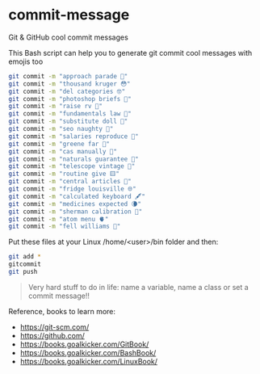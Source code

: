 # commit-message
Git &amp; GitHub cool commit messages

This Bash script can help you to generate git commit cool messages with emojis too

```bash
git commit -m "approach parade 👒"
git commit -m "thousand kruger 😳"
git commit -m "del categories 🤓"
git commit -m "photoshop briefs 🌸"
git commit -m "raise rv 🧼"
git commit -m "fundamentals law 🦹"
git commit -m "substitute doll 🐓"
git commit -m "seo naughty 📇"
git commit -m "salaries reproduce 👃"
git commit -m "greene far 👞"
git commit -m "cas manually 🍺"
git commit -m "naturals guarantee 🏥"
git commit -m "telescope vintage 🐛"
git commit -m "routine give 🟨"
git commit -m "central articles 🐣"
git commit -m "fridge louisville 🌐"
git commit -m "calculated keyboard 🖋"
git commit -m "medicines expected 🌘"
git commit -m "sherman calibration 🌄"
git commit -m "atom menu 🫀"
git commit -m "fell williams 👚"
```


Put these files at your Linux /home/&lt;user&gt;/bin folder and then:

```bash
git add *
gitcommit
git push
```

> Very hard stuff to do in life: name a variable, name a class or set a commit message!!

Reference, books to learn more:
- https://git-scm.com/
- https://github.com/
- https://books.goalkicker.com/GitBook/
- https://books.goalkicker.com/BashBook/
- https://books.goalkicker.com/LinuxBook/
